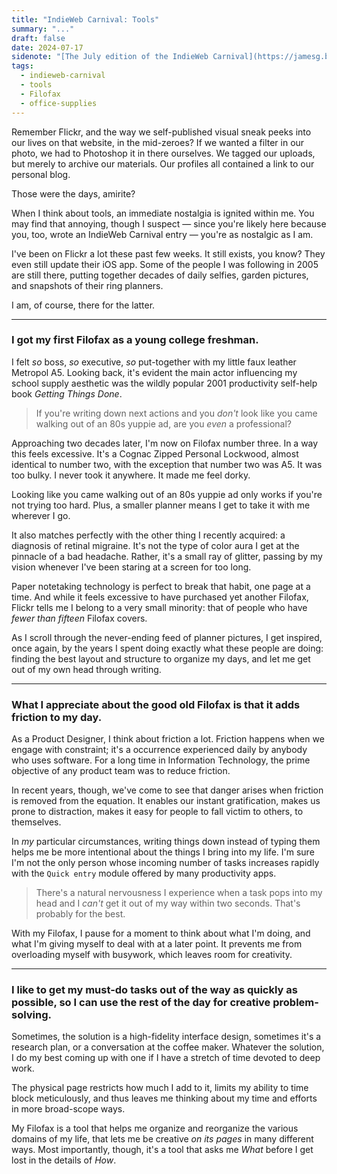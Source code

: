 ```yaml
---
title: "IndieWeb Carnival: Tools"
summary: "..."
draft: false
date: 2024-07-17
sidenote: "[The July edition of the IndieWeb Carnival](https://jamesg.blog/2024/07/01/indieweb-carnival-tools/) is about tools. Host [James](https://jamesg.blog/) is interested in the relationship between tools and our creative practices."
tags:
  - indieweb-carnival
  - tools
  - Filofax
  - office-supplies
---
```


Remember Flickr, and the way we self-published visual sneak peeks into our lives on that website, in the mid-zeroes? If we wanted a filter in our photo, we had to Photoshop it in there ourselves. We tagged our uploads, but merely to archive our materials. Our profiles all contained a link to our personal blog.

Those were the days, amirite?

When I think about tools, an immediate nostalgia is ignited within me. You may find that annoying, though I suspect — since you're likely here because you, too, wrote an IndieWeb Carnival entry — you're as nostalgic as I am.

I've been on Flickr a lot these past few weeks. It still exists, you know? They even still update their iOS app. Some of the people I was following in 2005 are still there, putting together decades of daily selfies, garden pictures, and snapshots of their ring planners.

I am, of course, there for the latter.

---

### I got my first Filofax as a young college freshman.

I felt _so_ boss, _so_ executive, _so_ put-together with my little faux leather Metropol A5. Looking back, it's evident the main actor influencing my school supply aesthetic was the wildly popular 2001 productivity self-help book _Getting Things Done_.

> If you're writing down next actions and you _don't_ look like you came walking out of an 80s yuppie ad, are you _even_ a professional?

Approaching two decades later, I'm now on Filofax number three. In a way this feels excessive. It's a Cognac Zipped Personal Lockwood, almost identical to number two, with the exception that number two was A5. It was too bulky. I never took it anywhere. It made me feel dorky.

Looking like you came walking out of an 80s yuppie ad only works if you're not trying too hard. Plus, a smaller planner means I get to take it with me wherever I go.

It also matches perfectly with the other thing I recently acquired: a diagnosis of retinal migraine. It's not the type of color aura I get at the pinnacle of a bad headache. Rather, it's a small ray of glitter, passing by my vision whenever I've been staring at a screen for too long.

Paper notetaking technology is perfect to break that habit, one page at a time. And while it feels excessive to have purchased yet another Filofax, Flickr tells me I belong to a very small minority: that of people who have _fewer than fifteen_ Filofax covers.

As I scroll through the never-ending feed of planner pictures, I get inspired, once again, by the years I spent doing exactly what these people are doing: finding the best layout and structure to organize my days, and let me get out of my own head through writing.

---

### What I appreciate about the good old Filofax is that it adds friction to my day.

As a Product Designer, I think about friction a lot. Friction happens when we engage with constraint; it's a occurrence experienced daily by anybody who uses software. For a long time in Information Technology, the prime objective of any product team was to reduce friction.

In recent years, though, we've come to see that danger arises when friction is removed from the equation. It enables our instant gratification, makes us prone to distraction, makes it easy for people to fall victim to others, to themselves.

In _my_ particular circumstances, writing things down instead of typing them helps me be more intentional about the things I bring into my life. I'm sure I'm not the only person whose incoming number of tasks increases rapidly with the `Quick entry` module offered by many productivity apps.

> There's a natural nervousness I experience when a task pops into my head and I _can't_ get it out of my way within two seconds. That's probably for the best.

With my Filofax, I pause for a moment to think about what I'm doing, and what I'm giving myself to deal with at a later point. It prevents me from overloading myself with busywork, which leaves room for creativity.

---

### I like to get my must-do tasks out of the way as quickly as possible, so I can use the rest of the day for creative problem-solving.

Sometimes, the solution is a high-fidelity interface design, sometimes it's a research plan, or a conversation at the coffee maker. Whatever the solution, I do my best coming up with one if I have a stretch of time devoted to deep work.

The physical page restricts how much I add to it, limits my ability to time block meticulously, and thus leaves me thinking about my time and efforts in more broad-scope ways.

My Filofax is a tool that helps me organize and reorganize the various domains of my life, that lets me be creative _on its pages_ in many different ways. Most importantly, though, it's a tool that asks me _What_ before I get lost in the details of _How_.
